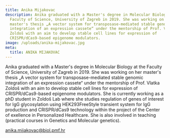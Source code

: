 ```yaml
---
title: Anika Mijakovac
description: Anika graduated with a Master's degree in Molecular Biology at the
  Faculty of Science, University of Zagreb in 2019. She was working on her
  master's thesis „A vector system for transposase-mediated stable genomic
  integration of an expression cassete“ under the mentorship of Prof. Vlatka
  Zoldoš with an aim to develop stable cell lines for expression of
  CRISPR/dCas9-based epigenome modulators.
image: /uploads/anika-mijakovac.jpg
meta:
  title: ANIKA MIJAKOVAC
---
```

Anika graduated with a Master's degree in Molecular Biology at the Faculty of Science, University of Zagreb in 2019. She was working on her master's thesis „A vector system for transposase-mediated stable genomic integration of an expression cassete“ under the mentorship of Prof. Vlatka Zoldoš with an aim to develop stable cell lines for expression of CRISPR/dCas9-based epigenome modulators. She is currently working as a phD student in Zoldoš Lab where she studies regulation of genes of interest for IgG glycosylation using HEK293FreeStyle transient system for IgG production and CRISPR/dCas9 technology within the project of the Center of exellence in Personalized Healthcare. She is also involved in teaching (practical courses in Genetics and Molecular genetics).

[anika.mijakovac@biol.pmf.hr](mailto:anika.mijakovac@biol.pmf.hr)